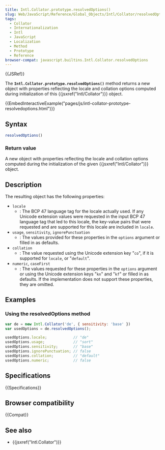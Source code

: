 ```yaml
---
title: Intl.Collator.prototype.resolvedOptions()
slug: Web/JavaScript/Reference/Global_Objects/Intl/Collator/resolvedOptions
tags:
  - Collator
  - Internationalization
  - Intl
  - JavaScript
  - Localization
  - Method
  - Prototype
  - Reference
browser-compat: javascript.builtins.Intl.Collator.resolvedOptions
---
```

{{JSRef}}

The **`Intl.Collator.prototype.resolvedOptions()`** method returns a new object
with properties reflecting the locale and collation options computed during
initialization of this {{jsxref("Intl/Collator")}} object.

{{EmbedInteractiveExample("pages/js/intl-collator-prototype-resolvedoptions.html")}}

<!-- The source for this interactive example is stored in a GitHub repository. If you'd like to contribute to the interactive examples project, please clone https://github.com/mdn/interactive-examples and send us a pull request. -->

## Syntax

```js
resolvedOptions()
```

### Return value

A new object with properties reflecting the locale and collation options
computed during the initialization of the given
{{jsxref("Intl/Collator")}} object.

## Description

The resulting object has the following properties:

*   `locale`
    *   : The BCP 47 language tag for the locale actually used. If any Unicode
        extension values were requested in the input BCP 47 language tag that led to
        this locale, the key-value pairs that were requested and are supported for
        this locale are included in `locale`.
*   `usage`, `sensitivity`, `ignorePunctuation`
    *   : The values provided for these properties in the `options` argument or
        filled in as defaults.
*   `collation`
    *   : The value requested using the Unicode extension key "`co`", if it is
        supported for `locale`, or "`default`".
*   `numeric`, `caseFirst`
    *   : The values requested for these properties in the `options` argument or
        using the Unicode extension keys "`kn`" and "`kf`" or filled in as defaults.
        If the implementation does not support these properties, they are omitted.

## Examples

### Using the resolvedOptions method

```js
var de = new Intl.Collator('de', { sensitivity: 'base' })
var usedOptions = de.resolvedOptions();

usedOptions.locale;            // "de"
usedOptions.usage;             // "sort"
usedOptions.sensitivity;       // "base"
usedOptions.ignorePunctuation; // false
usedOptions.collation;         // "default"
usedOptions.numeric;           // false
```

## Specifications

{{Specifications}}

## Browser compatibility

{{Compat}}

## See also

*   {{jsxref("Intl.Collator")}}
